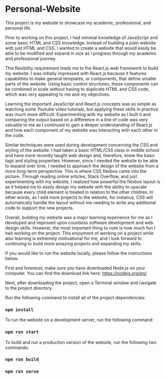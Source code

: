 # Personal-Website

This project is my website to showcase my academic, professional, and personal life.

Prior to working on this project, I had minimal knowledge of JavaScript and some basic HTML and CSS knowledge. Instead of building a plain website with just HTML and CSS, I wanted to create a website that would easily be able to be modified and expand in size as I progress through my academic and professional journey.

This flexibility requirement leads me to the React.js web framework to build my website. I was initially impressed with React.js because it features capabilities to make general templates, or components, that define smaller parts of the website. Using basic control structures, these components can be combined in scale without having to duplicate HTML and CSS code, which was very appealing to me and my objectives.

Learning the important JavaScript and React.js concepts was as simple as watching some Youtube video tutorials, but applying these skills in practice was much more difficult. Experimenting with my website as I built it and comparing the output based on a difference in a line of code was very valuable to me as I continued to gain a deeper understanding of React.js and how each component of my website was interacting with each other in the code.

Similar techniques were used during development concerning the CSS and styling of the website. I had taken a basic HTML/CSS class in middle school and have more recently taught web design and, therefore, knew the basic tags and styling properties. However, since I needed the website to be able to expand over time, I needed to approach the design of the website from a more long-term perspective. This is where CSS flexbox came into the picture. Through reading online articles, Stack Overflow, and just experimenting with my website, I realized how powerful the flexbox layout is as it helped me to easily design my website with the ability to upscale because every child element is treated in relation to the other children. In other words, as I add more projects to the website, for instance, CSS will automatically handle the layout without me needing to write any additional code to support the new projects.

Overall, building my website was a major learning experience for me as I developed and improved upon countless software development and web design skills. However, the most important thing to note is how much fun I had working on the project. This enjoyment of working on a project while also learning is extremely motivational for me, and I look forward to continuing to build more amazing projects and expanding my skills.

If you would like to run the website locally, please follow the instructions below.

First and foremost, make sure you have downloaded Node.js on your computer. You can find the download link here: https://nodejs.org/en/

Next, after downloading the project, open a Terminal window and navigate to the project directory.

Run the following command to install all of the project dependencies:
### `npm install`

To run the website on a development server, run the following command:
### `npm run start`

To build and run a production version of the website, run the following two commands:
### `npm run build`
### `npm run serve`
